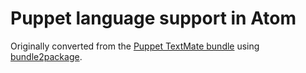 # Puppet language support in Atom

Originally converted from the [Puppet TextMate bundle](https://github.com/cburyta/puppet-textmate.tmbundle)
using [bundle2package](https://github.com/atom/bundle2package).
